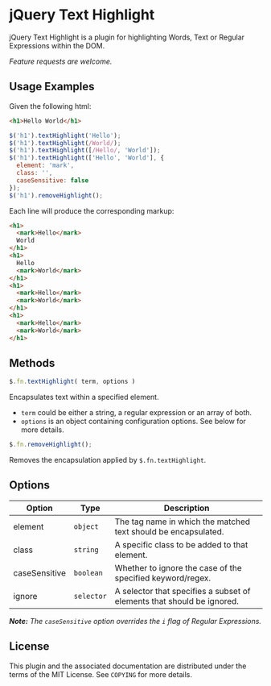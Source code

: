 jQuery Text Highlight
=====================

jQuery Text Highlight is a plugin for highlighting Words, Text or Regular
Expressions within the DOM.

_Feature requests are welcome._

Usage Examples
--------------

Given the following html:

```html
<h1>Hello World</h1>
```

```javascript
$('h1').textHighlight('Hello');
$('h1').textHighlight(/World/);
$('h1').textHighlight([/Hello/, 'World']);
$('h1').textHighlight(['Hello', 'World'], {
  element: 'mark',
  class: '',
  caseSensitive: false
});
$('h1').removeHighlight();
```

Each line will produce the corresponding markup:

```html
<h1>
  <mark>Hello</mark>
  World
</h1>
<h1>
  Hello
  <mark>World</mark>
</h1>
<h1>
  <mark>Hello</mark>
  <mark>World</mark>
</h1>
<h1>
  <mark>Hello</mark>
  <mark>World</mark>
</h1>
```

Methods
-------

```javascript
$.fn.textHighlight( term, options )
```

Encapsulates text within a specified element.

* `term` could be either a string, a regular expression or an array of both.
* `options` is an object containing configuration options. See below for more details.

```javascript
$.fn.removeHighlight();
```

Removes the encapsulation applied by `$.fn.textHighlight`.

Options
-------

|Option         | Type       | Description |
| ------------- |----------- | ----------- |
| element       | `object`   | The tag name in which the matched text should be encapsulated.|
| class         | `string`   | A specific class to be added to that element. |
| caseSensitive | `boolean`  | Whether to ignore the case of the specified keyword/regex. |
| ignore        | `selector` | A selector that specifies a subset of elements that should be ignored. |

_**Note:** The `caseSensitive` option overrides the `i` flag of Regular Expressions._

License
-------
This plugin and the associated documentation are distributed under the terms of
the MIT License. See `COPYING` for more details.

